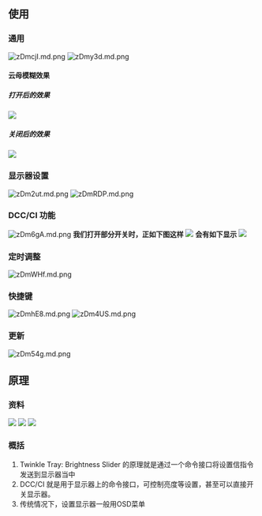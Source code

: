## 使用
### 通用
![zDmcjI.md.png](https://s1.ax1x.com/2022/12/02/zDmcjI.md.png)
![zDmy3d.md.png](https://s1.ax1x.com/2022/12/02/zDmy3d.md.png)
#### 云母模糊效果
##### 打开后的效果
![](https://s1.ax1x.com/2022/12/02/zDnCvR.png)
##### 关闭后的效果
![](https://s1.ax1x.com/2022/12/02/zDn929.png)
### 显示器设置
![zDm2ut.md.png](https://s1.ax1x.com/2022/12/02/zDm2ut.md.png)
![zDmRDP.md.png](https://s1.ax1x.com/2022/12/02/zDmRDP.md.png)
### DCC/CI 功能
![zDm6gA.md.png](https://s1.ax1x.com/2022/12/02/zDm6gA.md.png)
**我们打开部分开关时，正如下图这样**
![](https://s1.ax1x.com/2022/12/02/zDnU2j.png)
**会有如下显示**
![](https://s1.ax1x.com/2022/12/02/zDnNGQ.png)
### 定时调整
![zDmWHf.md.png](https://s1.ax1x.com/2022/12/02/zDmWHf.md.png)
### 快捷键
![zDmhE8.md.png](https://s1.ax1x.com/2022/12/02/zDmhE8.md.png)
![zDm4US.md.png](https://s1.ax1x.com/2022/12/02/zDm4US.md.png)
### 更新
![zDm54g.md.png](https://s1.ax1x.com/2022/12/02/zDm54g.md.png)
## 原理
### 资料
![](https://s1.ax1x.com/2022/12/02/zDnKxA.jpg)
![](https://s1.ax1x.com/2022/12/02/zDnu2d.jpg)
![](https://s1.ax1x.com/2022/12/02/zDnn8H.jpg)
### 概括
1. Twinkle Tray: Brightness Slider 的原理就是通过一个命令接口将设置信指令发送到显示器当中
2. DCC/CI 就是用于显示器上的命令接口，可控制亮度等设置，甚至可以直接开关显示器。
3. 传统情况下，设置显示器一般用OSD菜单